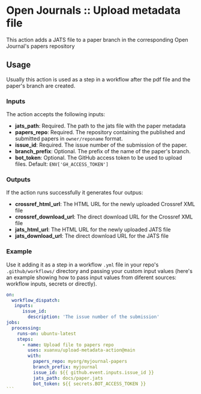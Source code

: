# Open Journals :: Upload metadata file

This action adds a JATS file to a paper branch in the corresponding Open Journal's papers repository

## Usage

Usually this action is used as a step in a workflow after the pdf file and the paper's branch are created.

### Inputs

The action accepts the following inputs:

- **jats_path**: Required. The path to the jats file with the paper metadata
- **papers_repo**: Required. The repository containing the published and submitted papers in `owner/reponame` format.
- **issue_id**: Required. The issue number of the submission of the paper.
- **branch_prefix**: Optional. The prefix of the name of the paper's branch.
- **bot_token**: Optional. The GitHub access token to be used to upload files. Default: `ENV['GH_ACCESS_TOKEN']`

### Outputs

If the action runs successfully it generates four outpus:

- **crossref_html_url**: The HTML URL for the newly uploaded Crossref XML file
- **crossref_download_url**: The direct download URL for the Crossref XML file
- **jats_html_url**: The HTML URL for the newly uploaded JATS file
- **jats_download_url**: The direct download URL for the JATS file

### Example

Use it adding it as a step in a workflow `.yml` file in your repo's `.github/workflows/` directory and passing your custom input values (here's an example showing how to pass input values from diferent sources: workflow inputs, secrets or directly).

````yaml
on:
  workflow_dispatch:
   inputs:
      issue_id:
        description: 'The issue number of the submission'
jobs:
  processing:
    runs-on: ubuntu-latest
    steps:
      - name: Upload file to papers repo
        uses: xuanxu/upload-metadata-action@main
        with:
          papers_repo: myorg/myjournal-papers
          branch_prefix: myjournal
          issue_id: ${{ github.event.inputs.issue_id }}
          jats_path: docs/paper.jats
          bot_token: ${{ secrets.BOT_ACCESS_TOKEN }}
```
